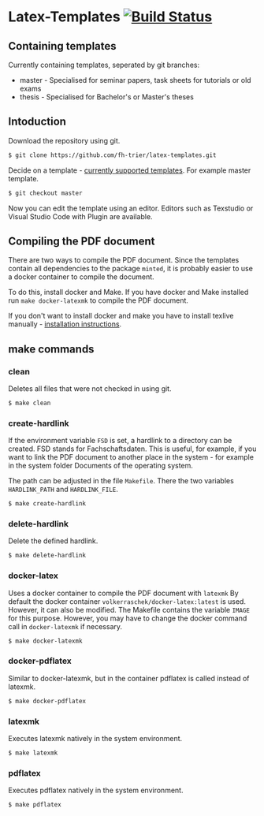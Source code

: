 # Latex-Templates [![Build Status](https://travis-ci.com/fh-trier/latex-templates.svg?branch=master)](https://travis-ci.com/fh-trier/latex-templates)

## Containing templates
Currently containing templates, seperated by git branches:
* master - Specialised for seminar papers, task sheets for tutorials or old exams
* thesis - Specialised for Bachelor's or Master's theses

## Intoduction
Download the repository using git.
```bash
$ git clone https://github.com/fh-trier/latex-templates.git
```

Decide on a template - [currently supported templates](https://github.com/fh-trier/latex-templates#containing-templates). For example master template.

```bash
$ git checkout master
```

Now you can edit the template using an editor. Editors such as Texstudio or Visual Studio Code with Plugin are available.

## Compiling the PDF document
There are two ways to compile the PDF document. Since the templates contain all dependencies to the package `minted`, it is probably easier to use a docker container to compile the document.

To do this, install docker and Make. If you have docker and Make installed run `make docker-latexmk` to compile the PDF document.

If you don't want to install docker and make you have to install texlive manually - [installation instructions](https://www.tug.org/texlive/).

## make commands

### clean
Deletes all files that were not checked in using git.

```bash
$ make clean
```

### create-hardlink
If the environment variable `FSD` is set, a hardlink to a directory can be created. FSD stands for Fachschaftsdaten. This is useful, for example, if you want to link the PDF document to another place in the system - for example in the system folder Documents of the operating system.

The path can be adjusted in the file `Makefile`. There the two variables `HARDLINK_PATH` and `HARDLINK_FILE`.

```bash
$ make create-hardlink
```

### delete-hardlink
Delete the defined hardlink.

```bash
$ make delete-hardlink
```

### docker-latex
Uses a docker container to compile the PDF document with `latexmk` By default the docker container `volkerraschek/docker-latex:latest` is used. However, it can also be modified. The Makefile contains the variable `IMAGE` for this purpose. However, you may have to change the docker command call in `docker-latexmk` if necessary.

```bash
$ make docker-latexmk
```

### docker-pdflatex
Similar to docker-latexmk, but in the container pdflatex is called instead of latexmk.

```bash
$ make docker-pdflatex
```

### latexmk
Executes latexmk natively in the system environment.

```bash
$ make latexmk
```

### pdflatex
Executes pdflatex natively in the system environment.

```bash
$ make pdflatex
```
